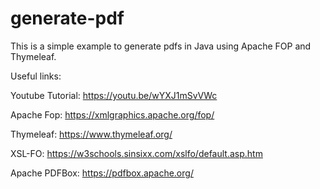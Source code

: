 # generate-pdf

This is a simple example to generate pdfs in Java using Apache FOP and Thymeleaf.

Useful links:

Youtube Tutorial: https://youtu.be/wYXJ1mSvVWc

Apache Fop: https://xmlgraphics.apache.org/fop/

Thymeleaf: https://www.thymeleaf.org/

XSL-FO: https://w3schools.sinsixx.com/xslfo/default.asp.htm

Apache PDFBox: https://pdfbox.apache.org/